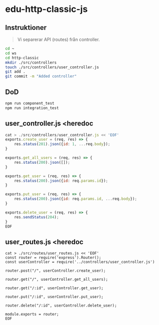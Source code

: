 # edu-http-classic-js

## Instruktioner

> Vi separerar API (routes) från controller.

```bash
cd ~
cd ws
cd http-classic
mkdir ./src/controllers
touch ./src/controllers/user_controller.js
git add .
git commit -m "Added controller"
```

## DoD

```bash
npm run component_test
npm run integration_test
```

## user_controller.js <heredoc

```js
cat > ./src/controllers/user_controller.js << 'EOF'
exports.create_user = (req, res) => {
    res.status(201).json({id: 1, ...req.body});
}

exports.get_all_users = (req, res) => {
    res.status(200).json([]);    
}

exports.get_user = (req, res) => {
    res.status(200).json({id: req.params.id});
}

exports.put_user = (req, res) => {
    res.status(200).json({id: req.params.id, ...req.body});
}

exports.delete_user = (req, res) => {
    res.sendStatus(204);
}
EOF
```

## user_routes.js <heredoc

```
cat > ./src/routes/user_routes.js << 'EOF'
const router = require('express').Router();
const userController = require('../controllers/user_controller.js')

router.post("/", userController.create_user);

router.get("/", userController.get_all_users);

router.get("/:id", userController.get_user);

router.put("/:id", userController.put_user);

router.delete("/:id", userController.delete_user);

module.exports = router;
EOF
```
